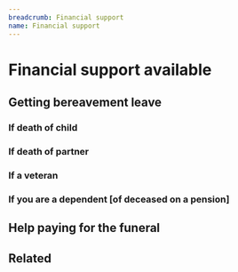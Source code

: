 ```yaml
---
breadcrumb: Financial support
name: Financial support
---
```

# Financial support available
## Getting bereavement leave
### If death of child
### If death of partner
### If a veteran

### If you are a dependent [of deceased on a pension]
## Help paying for the funeral
## Related
